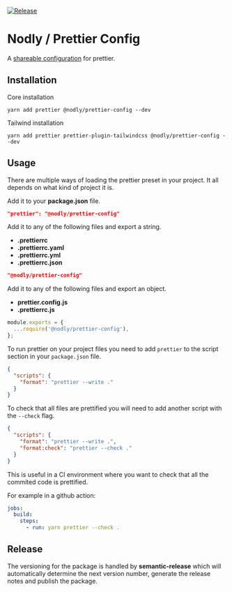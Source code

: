 [![Release](https://github.com/nodly/prettier-config/actions/workflows/release.yml/badge.svg)](https://github.com/nodly/prettier-config/actions/workflows/release.yml)

# Nodly / Prettier Config

A [shareable configuration](https://prettier.io/docs/en/configuration.html#sharing-configurations) for prettier.

## Installation

Core installation

```
yarn add prettier @nodly/prettier-config --dev
```

Tailwind installation

```
yarn add prettier prettier-plugin-tailwindcss @nodly/prettier-config --dev
```

## Usage

There are multiple ways of loading the prettier preset in your project. It all depends on what kind of project it is.

Add it to your **package.json** file.

```json
"prettier": "@nodly/prettier-config"
```

Add it to any of the following files and export a string.

- **.prettierrc**
- **.prettierrc.yaml**
- **.prettierrc.yml**
- **.prettierrc.json**

```json
"@nodly/prettier-config"
```

Add it to any of the following files and export an object.

- **prettier.config.js**
- **.prettierrc.js**

```js
module.exports = {
  ...require('@nodly/prettier-config'),
};
```

To run prettier on your project files you need to add `prettier` to the script section in your `package.json` file.

```json
{
  "scripts": {
    "format": "prettier --write ."
  }
}
```

To check that all files are prettified you will need to add another script with the `--check` flag.

```json
{
  "scripts": {
    "format": "prettier --write .",
    "format:check": "prettier --check ."
  }
}
```

This is useful in a CI environment where you want to check that all the commited code is prettified.

For example in a github action:

```yml
jobs:
  build:
    steps:
      - run: yarn prettier --check .
```

## Release

The versioning for the package is handled by **semantic-release** which will automatically determine the next version number, generate the release notes and publish the package.
